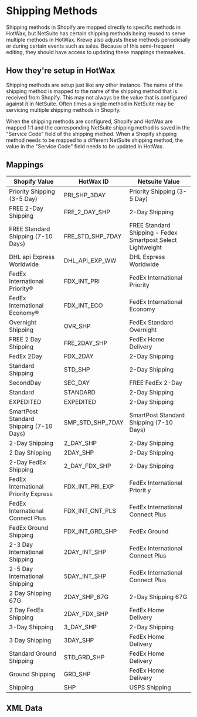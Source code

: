 # Shipping Methods
Shipping methods in Shopify are mapped directly to specific methods in HotWax, but NetSuite has certain shipping methods being reused to serve multiple methods in HotWax.
Krewe also adjusts these methods periodicially or during certain events such as sales. Because of this semi-frequent editing, they should have access to updating these mappings themselves.

## How they're setup in HotWax
Shipping methods are setup just like any other instance. The name of the shipping method is mapped to the name of the shipping method that is received from Shopify. This may not always be the value that is configured against it in NetSuite. Often times a single method in NetSuite may be servicing multiple shipping methods in Shopify.

When the shipping methods are configured, Shopify and HotWax are mapped 1:1 and the corresponding NetSuite shipping method is saved in the "Service Code" field of the shipping method. When a Shopify shipping method needs to be mapped to a different NetSuite shipping method, the value in the "Service Code" field needs to be updated in HotWax.

<!-- todo: identify the mappings that are actually used in production -->

## Mappings

| Shopify Value                             | HotWax ID             | Netsuite Value                             |
|-------------------------------------------|-----------------------|--------------------------------------------|
| Priority Shipping (3-5 Day)               | PRI_SHP_3DAY          | Priority Shipping (3-5 Day)                |
| FREE 2-Day Shipping                       | FRE_2_DAY_SHP         | 2-Day Shipping                             |
| FREE Standard Shipping (7-10 Days)        | FRE_STD_SHP_7DAY      | FREE Standard Shipping - Fedex Smartpost Select Lightweight |
| DHL api Express Worldwide                 | DHL_API_EXP_WW        | DHL Express Worldwide                      |
| FedEx International Priority®             | FDX_INT_PRI           | FedEx International Priority               |
| FedEx International Economy®              | FDX_INT_ECO           | FedEx International Economy                |
| Overnight Shipping                        | OVR_SHP               | FedEx Standard Overnight                   |
| FREE 2 Day Shipping                       | FRE_2DAY_SHP          | FedEx Home Delivery                        |
| FedEx 2Day                                | FDX_2DAY              | 2-Day Shipping                             |
| Standard Shipping                         | STD_SHP               | 2-Day Shipping                             |
| SecondDay                                 | SEC_DAY               | FREE FedEx 2-Day                           |
| Standard                                  | STANDARD              | 2-Day Shipping                             |
| EXPEDITED                                 | EXPEDITED             | 2-Day Shipping                             |
| SmartPost Standard Shipping (7-10 Days)   | SMP_STD_SHP_7DAY      | SmartPost Standard Shipping (7-10 Days)    |
| 2-Day Shipping                            | 2_DAY_SHP             | 2-Day Shipping                             |
| 2 Day Shipping                            | 2DAY_SHP              | 2-Day Shipping                             |
| 2-Day FedEx Shipping                      | 2_DAY_FDX_SHP         | 2-Day Shipping                             |
| FedEx International Priority Express      | FDX_INT_PRI_EXP       | FedEx International Priorit y              |
| FedEx International Connect Plus          | FDX_INT_CNT_PLS       | FedEx International Connect Plus           |
| FedEx Ground Shipping                     | FDX_INT_GRD_SHP       | FedEx Ground                               |
| 2-3 Day International Shipping            | 2DAY_INT_SHP          | FedEx International Connect Plus           |
| 2-5 Day International Shipping            | 5DAY_INT_SHP          | FedEx International Connect Plus           |
| 2 Day Shipping 67G                        | 2DAY_SHP_67G          | 2-Day Shipping 67G                         |
| 2 Day FedEx Shipping                      | 2DAY_FDX_SHP          | FedEx Home Delivery                        |
| 3-Day Shipping                            | 3_DAY_SHP             | 2-Day Shipping                             |
| 3 Day Shipping                            | 3DAY_SHP              | FedEx Home Delivery                        |
| Standard Ground Shipping                  | STD_GRD_SHP           | FedEx Home Delivery                        |
| Ground Shipping                           | GRD_SHP               | FedEx Home Delivery                        |
| Shipping                                  | SHP                   | USPS Shipping                              |

## XML Data

<ShipmentMethodType shipmentMethodTypeId="POS_COMPLETED" description="POS Completed"/>